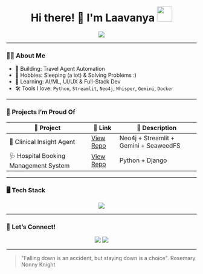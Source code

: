 <h1 align="center">Hi there! 🌸 I'm Laavanya <img src="https://media.giphy.com/media/10WnOHz9zRgHJK/giphy.gif" width="40" /></h1>

<p align="center">
  <img src="https://readme-typing-svg.demolab.com?font=Fira+Code&pause=1000&color=F59FC9&center=true&vCenter=true&width=435&lines=Data+Scientist+%F0%9F%94%8E;Builder+of+AI+Projects+%F0%9F%A4%96;Pixel+Art+Lover+%F0%9F%8E%A8;Working+on+Clinical+AI+Tools+%F0%9F%8C%90"/>
</p>

---

### 👩‍🔬 About Me

- 🧠 Building: Travel Agent Automation    
- 🧵 Hobbies: Sleeping (a lot) & Solving Problems :)
- 🌱 Learning: AI/ML, UI/UX & Full-Stack Dev  
- 🛠️ Tools I love: `Python`, `Streamlit`, `Neo4j`, `Whisper`, `Gemini`, `Docker`

---

### 🌼 Projects I’m Proud Of
| 🌟 Project | 🔗 Link | 💬 Description |
|-----------|---------|----------------|
| 🧠 Clinical Insight Agent | [View Repo](https://github.com/mooncoffee04/assignment) | Neo4j + Streamlit + Gemini + SeaweedFS |
| 🩺 Hospital Booking Management System | [View Repo](https://github.com/mooncoffee04/booking-system) | Python + Django |
---

### 🖥️ Tech Stack
<p align="center">
  <img src="https://skillicons.dev/icons?i=python,streamlit,docker,neo4j,html,css,javascript,lovable,postgresql,mysql,aws" />
</p>

---

### 🎀 Let’s Connect!
<p align="center">
  <a href="www.linkedin.com/in/laavanya-mishra-0157752b9"><img src="https://img.shields.io/badge/LinkedIn-%230077B5.svg?style=for-the-badge&logo=linkedin&logoColor=white"/></a>
  <a href="[github.com/mooncoffee04](https://github.com/mooncoffee04)"><img src="https://img.shields.io/badge/Portfolio-Fancy🪄-pink?style=for-the-badge"/></a>
</p>

---

> "Falling down is an accident, but staying down is a choice".
>  Rosemary Nonny Knight

